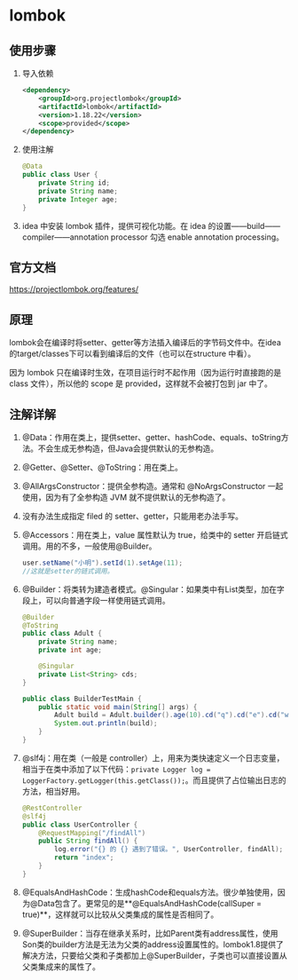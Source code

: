# lombok

## 使用步骤

1. 导入依赖

   ```xml
   <dependency>
       <groupId>org.projectlombok</groupId>
       <artifactId>lombok</artifactId>
       <version>1.18.22</version>
       <scope>provided</scope>
   </dependency>
   ```

2. 使用注解

   ```java
   @Data
   public class User {
       private String id;
       private String name;
       private Integer age;
   }
   ```

3. idea 中安装 lombok 插件，提供可视化功能。在 idea 的设置——build——compiler——annotation processor 勾选 enable annotation processing。

## 官方文档

https://projectlombok.org/features/

## 原理

lombok会在编译时将setter、getter等方法插入编译后的字节码文件中。在idea的target/classes下可以看到编译后的文件（也可以在structure 中看）。

因为 lombok 只在编译时生效，在项目运行时不起作用（因为运行时直接跑的是 class 文件），所以他的 scope 是 provided，这样就不会被打包到 jar 中了。

## 注解详解

1. @Data：作用在类上，提供setter、getter、hashCode、equals、toString方法。不会生成无参构造，但Java会提供默认的无参构造。

2. @Getter、@Setter、@ToString：用在类上。

3. @AllArgsConstructor：提供全参构造。通常和 @NoArgsConstructor 一起使用，因为有了全参构造 JVM 就不提供默认的无参构造了。

4. 没有办法生成指定 filed 的 setter、getter，只能用老办法手写。

5. @Accessors：用在类上，value 属性默认为 true，给类中的 setter 开启链式调用。用的不多，一般使用@Builder。

   ```java
   user.setName("小明").setId(1).setAge(11);
   //这就是setter的链式调用。
   ```

6. @Builder：将类转为建造者模式。@Singular：如果类中有List类型，加在字段上，可以向普通字段一样使用链式调用。

   ```java
   @Builder
   @ToString
   public class Adult {
       private String name;
       private int age;
   
       @Singular
       private List<String> cds;
   }
   
   public class BuilderTestMain {
       public static void main(String[] args) {
           Adult build = Adult.builder().age(10).cd("q").cd("e").cd("w").name("zxc").build();
           System.out.println(build);
       }
   }
   ```
   
7. @slf4j：用在类（一般是 controller）上，用来为类快速定义一个日志变量，相当于在类中添加了以下代码：`private Logger log = LoggerFactory.getLogger(this.getClass());`。而且提供了占位输出日志的方法，相当好用。

   ```java
   @RestController
   @slf4j
   public class UserController {
       @RequestMapping("/findAll")
       public String findAll() {
           log.error("{} 的 {} 遇到了错误。", UserController, findAll);
           return "index";
       }
   }
   ```

8. @EqualsAndHashCode：生成hashCode和equals方法。很少单独使用，因为@Data包含了。更常见的是**@EqualsAndHashCode(callSuper = true)**，这样就可以比较从父类集成的属性是否相同了。

9. @SuperBuilder：当存在继承关系时，比如Parent类有address属性，使用Son类的builder方法是无法为父类的address设置属性的。lombok1.8提供了解决方法，只要给父类和子类都加上@SuperBuilder，子类也可以直接设置从父类集成来的属性了。

